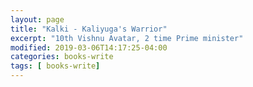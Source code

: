 ```yaml
---
layout: page
title: "Kalki - Kaliyuga's Warrior"
excerpt: "10th Vishnu Avatar, 2 time Prime minister"
modified: 2019-03-06T14:17:25-04:00
categories: books-write
tags: [ books-write]
---
```

